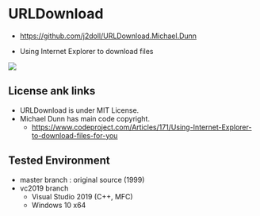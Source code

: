 # URLDownload

- https://github.com/j2doll/URLDownload.Michael.Dunn

- Using Internet Explorer to download files

![](https://raw.githubusercontent.com/j2doll/URLDownload.Michael.Dunn/refs/heads/vs2019/data/URLDownload.gif)

## License ank links
- URLDownload is under MIT License. 
- Michael Dunn has main code copyright.
	- https://www.codeproject.com/Articles/171/Using-Internet-Explorer-to-download-files-for-you

## Tested Environment
- master branch : original source (1999)
- vc2019 branch
  - Visual Studio 2019 (C++, MFC)
  - Windows 10 x64
